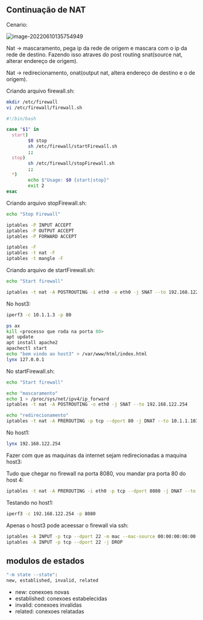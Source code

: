 ## Continuação de NAT

Cenario:

![image-20220610135754949](/home/kuak/snap/typora/57/.config/Typora/typora-user-images/image-20220610135754949.png)



Nat -> mascaramento, pega ip da rede de origem e mascara com o ip da rede de destino. Fazendo isso atraves do post routing snat(source nat, alterar endereço de origem).

Nat -> redirecionamento, onat(output nat, altera endereço de destino e o de origem).

Criando arquivo firewall.sh:

```bash
mkdir /etc/firewall
vi /etc/firewall/firewall.sh

#!/bin/bash

case "$1" in
  start)
        $0 stop
        sh /etc/firewall/startFirewall.sh
        ;;
  stop)
        sh /etc/firewall/stopFirewall.sh
        ;;
  *)
        echo $"Usage: $0 {start|stop}"
        exit 2
esac
```

Criando arquivo stopFirewall.sh:

```bash
echo "Stop Firewall"

iptables -P INPUT ACCEPT
iptables -P OUTPUT ACCEPT
iptables -P FORWARD ACCEPT

iptables -F
iptables -t nat -F
iptables -t mangle -F
```

Criando arquivo de startFirewall.sh:

```bash
echo "Start firewall"

iptables -t nat -A POSTROUTING -i eth0 -o eth0 -j SNAT --to 192.168.122.254
```

No host3:

```bash
iperf3 -c 10.1.1.3 -p 80

ps ax
kill <processo que roda na porta 80>
apt update
apt install apache2
apachectl start
echo "bem vindo ao host3" > /var/www/html/index.html
lynx 127.0.0.1
```

No startFirewall.sh:

```bash
echo "Start firewall"

echo "mascaramento"
echo 1 > /proc/sys/net/ipv4/ip_forward
iptables -t nat -A POSTROUTING -o eth0 -j SNAT --to 192.168.122.254

echo "redirecionamento"
iptables -t nat -A PREROUTING -p tcp --dport 80 -j DNAT --to 10.1.1.103
```

No host1:

```bash
lynx 192.168.122.254
```



Fazer com que as maquinas da internet sejam redirecionadas a maquina host3:

Tudo que chegar no firewall na porta 8080, vou mandar pra porta 80 do host 4:

```bash
iptables -t nat -A PREROUTING -i eth0 -p tcp --dport 8080 -j DNAT --to 10.1.1.104:80
```

Testando no host1:

```bash
iperf3 -c 192.168.122.254 -p 8080
```



Apenas o host3 pode aceessar o firewall via ssh:

```bash
iptables -A INPUT -p tcp --dport 22 -m mac --mac-source 00:00:00:00:00:03 -i eth1 -s 10.1.1.103 -j ACCEPT
iptables -A INPUT -p tcp --dport 22 -j DROP
```



## modulos de estados

```bash
"-m state --state":
new, established, invalid, related
```

* new: conexoes novas
* established: conexoes estabelecidas
* invalid: conexoes invalidas
* related: conexoes relatadas





















































































































































































































































































































































































































































































































































































































































































































































